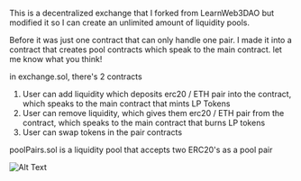 This is a decentralized exchange that I forked from LearnWeb3DAO but modified it so I can create an unlimited amount of liquidity pools.

Before it was just one contract that can only handle one pair. I made it into a contract that creates pool contracts which speak to the main contract.
let me know what you think!

in exchange.sol, there's 2 contracts
1. User can add liquidity which deposits erc20 / ETH pair into the contract, which speaks to the main contract that mints LP Tokens
2. User can remove liquidity, which gives them erc20 / ETH pair from the contract, which speaks to the main contract that burns LP tokens
3. User can swap tokens in the pair contracts

poolPairs.sol is a liquidity pool that accepts two ERC20's as a pool pair

![Alt Text](https://i.ibb.co/grGBwR5/ezgif-com-gif-maker-53.gif)
